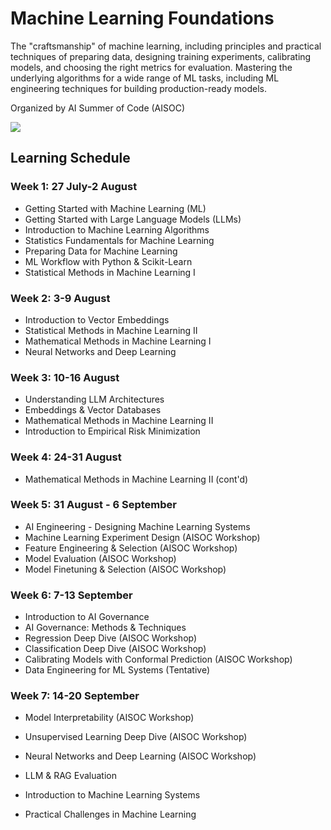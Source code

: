 # Machine Learning Foundations
The "craftsmanship" of machine learning, including principles and practical techniques of preparing data, designing training experiments, calibrating models, and choosing the right metrics for evaluation. Mastering the underlying algorithms for a wide range of ML tasks, including ML engineering techniques for building production-ready models.

Organized by AI Summer of Code (AISOC)

<img src="https://github.com/user-attachments/assets/3e436758-0950-4843-a3f7-151f38bcd31e" />

## Learning Schedule
### Week 1: 27 July-2 August
 - Getting Started with Machine Learning (ML)
 - Getting Started with Large Language Models (LLMs)
 - Introduction to Machine Learning Algorithms
 - Statistics Fundamentals for Machine Learning
 - Preparing Data for Machine Learning
 - ML Workflow with Python & Scikit-Learn
 - Statistical Methods in Machine Learning I

### Week 2: 3-9 August
 - Introduction to Vector Embeddings
 - Statistical Methods in Machine Learning II
 - Mathematical Methods in Machine Learning I
 - Neural Networks and Deep Learning

### Week 3: 10-16 August
 - Understanding LLM Architectures
 - Embeddings & Vector Databases
 - Mathematical Methods in Machine Learning II
 - Introduction to Empirical Risk Minimization

### Week 4: 24-31 August
 - Mathematical Methods in Machine Learning II (cont'd)
 
### Week 5: 31 August - 6 September 
 - AI Engineering - Designing Machine Learning Systems
 - Machine Learning Experiment Design (AISOC Workshop)
 - Feature Engineering & Selection (AISOC Workshop)
 - Model Evaluation (AISOC Workshop)
 - Model Finetuning & Selection (AISOC Workshop)

 ### Week 6: 7-13 September
 - Introduction to AI Governance
 - AI Governance: Methods & Techniques
 - Regression Deep Dive (AISOC Workshop)
 - Classification Deep Dive (AISOC Workshop)
 - Calibrating Models with Conformal Prediction (AISOC Workshop)
 - Data Engineering for ML Systems (Tentative)
 
 ### Week 7: 14-20 September
 - Model Interpretability (AISOC Workshop)
 - Unsupervised Learning Deep Dive (AISOC Workshop)
 - Neural Networks and Deep Learning (AISOC Workshop)

 - LLM & RAG Evaluation 
 - Introduction to Machine Learning Systems
 - Practical Challenges in Machine Learning
